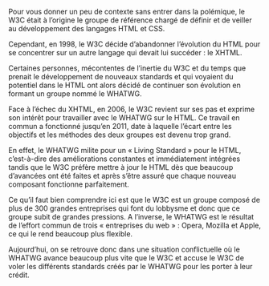 Pour vous donner un peu de contexte sans entrer dans la polémique, le W3C était à l’origine le groupe de référence chargé de définir et de veiller au développement des langages HTML et CSS. 

Cependant, en 1998, le W3C décide d’abandonner l’évolution du HTML pour se concentrer sur un autre langage qui devait lui succéder : le XHTML. 

Certaines personnes, mécontentes de l’inertie du W3C et du temps que prenait le développement de nouveaux standards et qui voyaient du potentiel dans le HTML ont alors décidé de continuer son évolution en formant un groupe nommé le WHATWG. 

Face à l’échec du XHTML, en 2006, le W3C revient sur ses pas et exprime son intérêt pour travailler avec le WHATWG sur le HTML. Ce travail en commun a fonctionné jusqu’en 2011, date à laquelle l’écart entre les objectifs et les méthodes des deux groupes est devenu trop grand. 

En effet, le WHATWG milite pour un « Living Standard » pour le HTML, c’est-à-dire des améliorations constantes et immédiatement intégrées tandis que le W3C préfère mettre à jour le HTML dès que beaucoup d’avancées ont été faites et après s’être assuré que chaque nouveau composant fonctionne parfaitement. 

Ce qu’il faut bien comprendre ici est que le W3C est un groupe composé de plus de 300 grandes entreprises qui font du lobbysme et donc que ce groupe subit de grandes pressions. A l’inverse, le WHATWG est le résultat de l’effort commun de trois « entreprises du web » : Opera, Mozilla et Apple, ce qui le rend beaucoup plus flexible. 

Aujourd’hui, on se retrouve donc dans une situation conflictuelle où le WHATWG avance beaucoup plus vite que le W3C et accuse le W3C de voler les différents standards créés par le WHATWG pour les porter à leur crédit.
